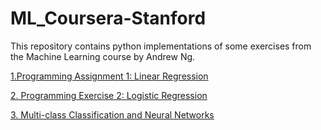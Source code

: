 # ML_Coursera-Stanford
<P>This repository contains python implementations of some exercises from the Machine Learning course by Andrew Ng.<P>
  
<A href='https://nbviewer.jupyter.org/github/JohanSamir/ML_Coursera-Stanford/blob/master/1.%20Programming%20Assignment_Linear%20Regression.ipynb'>1.Programming Assignment 1: Linear Regression</A><BR>
  
<A href='https://nbviewer.jupyter.org/github/JohanSamir/ML_Coursera-Stanford/blob/master/2.%20Programming%20Exercise%202_Logistic%20Regression.ipynb'>2. Programming Exercise 2: Logistic Regression</A><BR>  
  
<A href='https://nbviewer.jupyter.org/github/JohanSamir/ML_Coursera-Stanford/blob/master/2.%20Programming%20Exercise%202_Logistic%20Regression.ipynb'>3. Multi-class Classification and Neural Networks</A><BR> 
